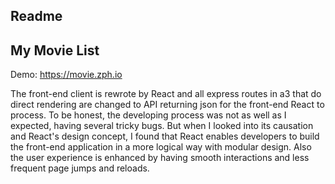 Readme
---

## My Movie List

Demo: https://movie.zph.io

The front-end client is rewrote by React and all express routes in a3 that do direct rendering are changed to API returning json for the front-end React to process. To be honest, the developing process was not as well as I expected, having several tricky bugs. But when I looked into its causation and React's design concept, I found that React enables developers to build the front-end application in a more logical way with modular design. Also the user experience is enhanced by having smooth interactions and less frequent page jumps and reloads.
